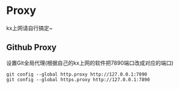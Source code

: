 # Proxy

kx上网请自行搞定~

## Github Proxy

设置Git全局代理(根据自己的kx上网的软件把7890端口改成对应的端口)

```shell
git config --global http.proxy http://127.0.0.1:7890
git config --global https.proxy http://127.0.0.1:7890
```
